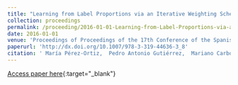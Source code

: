 ```yaml
---
title: "Learning from Label Proportions via an Iterative Weighting Scheme and Discriminant Analysis"
collection: proceedings
permalink: /proceeding/2016-01-01-Learning-from-Label-Proportions-via-an-Iterative-Weighting-Scheme-and-Discriminant-Analysis
date: 2016-01-01
venue: 'Proceedings of Proceedings of the 17th Conference of the Spanish Association for Artificial Intelligence (CAEPIA 2016)'
paperurl: 'http://dx.doi.org/10.1007/978-3-319-44636-3_8'
citation: ' María Pérez-Ortiz,  Pedro Antonio Gutiérrez,  Mariano Carbonero-Ruz,  César Hervás-Martínez, &quot;Learning from Label Proportions via an Iterative Weighting Scheme and Discriminant Analysis.&quot; Proceedings of Proceedings of the 17th Conference of the Spanish Association for Artificial Intelligence (CAEPIA 2016), Vol.9868, 2016, Salamanca, Spain, pp.79-88.'
---
```

[Access paper here](http://dx.doi.org/10.1007/978-3-319-44636-3_8){:target="_blank"}
